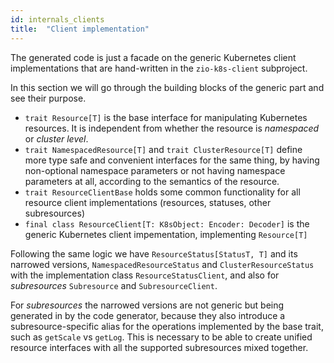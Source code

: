 ```yaml
---
id: internals_clients
title:  "Client implementation"
---
```


The generated code is just a facade on the generic Kubernetes client implementations that are hand-written in the `zio-k8s-client` subproject.

In this section we will go through the building blocks of the generic part and see their purpose.

- `trait Resource[T]` is the base interface for manipulating Kubernetes resources. It is independent from whether the resource is _namespaced_ or _cluster level_.
- `trait NamespacedResource[T]` and `trait ClusterResource[T]` define more type safe and convenient interfaces for the same thing, by having non-optional namespace parameters or not having namespace parameters at all, according to the semantics of the resource.
- `trait ResourceClientBase` holds some common functionality for all resource client implementations (resources, statuses, other subresources)
- `final class ResourceClient[T: K8sObject: Encoder: Decoder]` is the generic Kubernetes client impementation, implementing `Resource[T]`

Following the same logic we have `ResourceStatus[StatusT, T]` and its narrowed versions, `NamespacedResourceStatus` and `ClusterResourceStatus` with the implementation class `ResourceStatusClient`, and also for _subresources_ `Subresource` and `SubresourceClient`.

For _subresources_ the narrowed versions are not generic but being generated in by the code generator, because they also introduce a subresource-specific alias for the operations implemented by the base trait, such as `getScale` vs `getLog`. This is necessary to be able to create unified resource interfaces with all the supported subresources mixed together.

